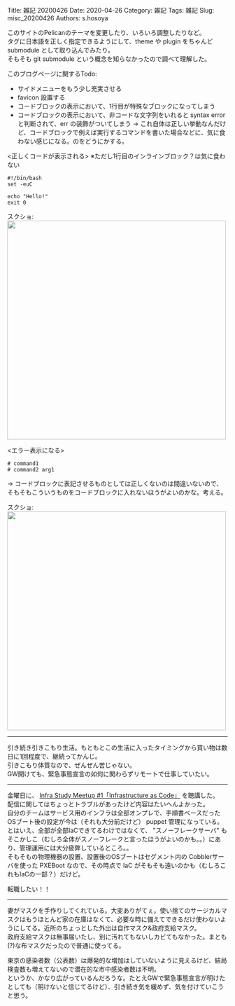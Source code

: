 Title: 雑記 20200426
Date: 2020-04-26
Category: 雑記
Tags: 雑記
Slug: misc_20200426
Authors: s.hosoya

このサイトのPelicanのテーマを変更したり、いろいろ調整したりなど。  
タグに日本語を正しく指定できるようにして、theme や plugin をちゃんど submodule として取り込んでみたり。  
そもそも git submodule という概念を知らなかったので調べて理解した。  

このブログページに関するTodo:  

* サイドメニューをもう少し充実させる
* favicon 設置する
* コードブロックの表示において、1行目が特殊なブロックになってしまう
* コードブロックの表示において、非コードな文字列をいれると syntax error と判断されて、err の装飾がついてしまう
 → これ自体は正しい挙動なんだけど、コードブロックで例えば実行するコマンドを書いた場合などに、気に食わない感じになる。のをどうにかする。

<正しくコードが表示される> ※ただし1行目のインラインブロック？は気に食わない
```
#!/bin/bash
set -euC

echo "Hello!"
exit 0
```

スクショ:  
<a target=_blank href="https://blog.watarinohibi.tokyo/images/20200426_misc_codeblock1.png"><img src="https://blog.watarinohibi.tokyo/images/20200426_misc_codeblock1.png" width="500"></a> 

<エラー表示になる>
```
# command1
# command2 arg1
```
 → コードブロックに表記させるものとしては正しくないのは間違いないので、そもそもこういうものをコードブロックに入れないほうがよいのかな。考える。  

スクショ:  
<a target=_blank href="https://blog.watarinohibi.tokyo/images/20200426_misc_codeblock2.png"><img src="https://blog.watarinohibi.tokyo/images/20200426_misc_codeblock2.png" width="500"></a> 


---

引き続き引きこもり生活。もともとこの生活に入ったタイミングから買い物は数日に1回程度で、継続ってかんじ。  
引きこもり体質なので、ぜんぜん苦じゃない。  
GW開けても、緊急事態宣言の如何に関わらずリモートで仕事していたい。  

---

金曜日に、 [Infra Study Meetup #1「Infrastructure as Code」](https://forkwell.connpass.com/event/171560/) を聴講した。  
配信に関してはちょっとトラブルがあったけど内容はたいへんよかった。  
自分のチームはサービス用のインフラは全部オンプレで、手順書ベースだったOSブート後の設定が今は（それも大分前だけど） puppet 管理になっている。  
とはいえ、全部が全部IaCできてるわけではなくて、 "スノーフレークサーバ" もそこかしこ（むしろ全体がスノーフレークと言ったほうがよいのかも。。）にあり、管理運用には大分疲弊しているところ。。  
そもそもの物理機器の設置、設置後のOSブートはセグメント内の Cobblerサーバを使った PXEBoot なので、その時点で IaC がそもそも遠いのかも（むしろこれもIaCの一部？）だけど。  

転職したい！！

---

妻がマスクを手作りしてくれている。大変ありがてぇ。使い捨てのサージカルマスクはもうほとんど家の在庫はなくて、必要な時に備えてできるだけ使わないようにしてる。近所のちょっとした外出は自作マスク&政府支給マスク。  
政府支給マスクは無事届いたし、別に汚れてもないしカビてもなかった。まとも(?)な布マスクだったので普通に使ってる。  

東京の感染者数（公表数）は爆発的な増加はしていないように見えるけど、結局検査数も増えてないので潜在的な市中感染者数は不明。  
というか、かなり広がっているんだろうな。たとえGWで緊急事態宣言が明けたとしても（明けないと信じてるけど）、引き続き気を緩めず、気を付けていこうと思う。

